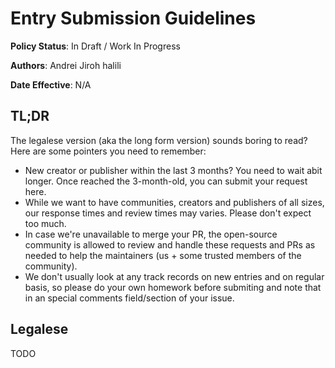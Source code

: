# Entry Submission Guidelines

**Policy Status**: In Draft / Work In Progress

**Authors**: Andrei Jiroh halili

**Date Effective**: N/A

## TL;DR

The legalese version (aka the long form version) sounds boring to read? Here are some pointers you need to remember:

* New creator or publisher within the last 3 months? You need to wait abit longer. Once reached the 3-month-old, you can submit your request here.
* While we want to have communities, creators and publishers of all sizes, our response times and review times may varies. Please don't expect too much.
* In case we're unavailable to merge your PR, the open-source community is allowed to review and handle these requests and PRs as needed to help the maintainers (us + some trusted members of the community).
* We don't usually look at any track records on new entries and on regular basis, so please do your own homework before submiting and note that in an special comments field/section of your issue.

## Legalese

TODO
